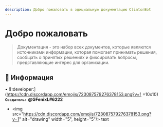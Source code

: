 ```yaml
---
description: Добро пожаловать в официальную документацию ClintonBot
---
```


# Добро пожаловать

> Документация - это набор всех документов, которые являются источниками информации, которая помогает принимать решения, сообщать о принятых решениях и фиксировать вопросы, представляющие интерес для организации.

## 📜 Информация <a id="information"></a>

• ![:developer:](https://cdn.discordapp.com/emojis/723087579276378153.png?v=1 =10x10) **`Создатель:`** **@GFenixL#6222**
- <img src="https://cdn.discordapp.com/emojis/723087579276378153.png?v=1" alt="drawing" width="5", height="5"/> text